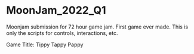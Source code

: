# MoonJam_2022_Q1
Moonjam submission for 72 hour game jam. First game ever made.
This is only the scripts for controls, interactions, etc.

Game Title: Tippy Tappy Pappy
